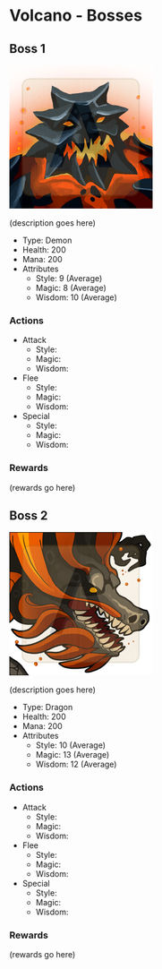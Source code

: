 # Volcano - Bosses

## Boss 1
![Boss 1](Images/demon_05.png)

(description goes here)

* Type: Demon
* Health: 200
* Mana: 200
* Attributes
	* Style: 9 (Average)
	* Magic: 8 (Average)
	* Wisdom: 10 (Average)

### Actions
* Attack
	* Style: 
	* Magic: 
	* Wisdom: 
* Flee
	* Style: 
	* Magic: 
	* Wisdom: 
* Special
	* Style: 
	* Magic: 
	* Wisdom: 

### Rewards
(rewards go here)


## Boss 2
![Boss 2](Images/dragon_07.png)

(description goes here)

* Type: Dragon
* Health: 200
* Mana: 200
* Attributes
	* Style: 10 (Average)
	* Magic: 13 (Average)
	* Wisdom: 12 (Average)

### Actions
* Attack
	* Style: 
	* Magic: 
	* Wisdom: 
* Flee
	* Style: 
	* Magic: 
	* Wisdom: 
* Special
	* Style: 
	* Magic: 
	* Wisdom: 

### Rewards
(rewards go here)